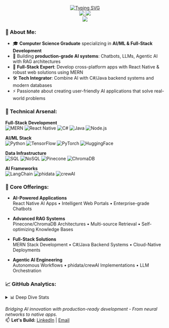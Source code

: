 <p align="center">
<a href="https://github.com/hasibwajid">
    <img src="https://readme-typing-svg.herokuapp.com?font=Georgia&duration=2000&pause=800&color=9745F5&center=true&multiline=true&width=650&height=80&lines=Hasib+Wajid;AI+%26+ML+Engineer+%7C+NLP+Expert+%7C+Full-Stack+Developer" alt="Typing SVG" />
</a>
<br/>

<a href="https://www.linkedin.com/in/hasibwajid">
    <img src="https://img.shields.io/badge/-LinkedIn-blue?style=flat-square&logo=linkedin&color=white">
</a>
<a href="mailto:haseebwajidpersonal@gmail.com">
    <img src="https://img.shields.io/badge/-Email-red?style=flat-square&logo=gmail&logoColor=white">
</a>

<br/> 

<a href="https://github.com/Hasibwajid">
    <img src="https://github-stats-alpha.vercel.app/api?username=hasibwajid&cc=22272e&width=500px&tc=9745F5&ic=fff&bc=0000">
</a>
</p>

### 🚀 About Me:
- 🎓 **Computer Science Graduate** specializing in **AI/ML & Full-Stack Development**
- 🤖 Building **production-grade AI systems**: Chatbots, LLMs, Agentic AI with RAG architectures
- 📱 **Full-Stack Expert**: Develop cross-platform apps with React Native & robust web solutions using MERN
- 🛠️ **Tech Integrator**: Combine AI with C#/Java backend systems and modern databases
- ⚡ Passionate about creating user-friendly AI applications that solve real-world problems

### 🔧 Technical Arsenal:
**Full-Stack Development**  
![MERN](https://img.shields.io/badge/-MERN-61DAFB?logo=react&logoColor=black)
![React Native](https://img.shields.io/badge/-React_Native-61DAFB?logo=react)
![C#](https://img.shields.io/badge/-C%23-239120?logo=c-sharp)
![Java](https://img.shields.io/badge/-Java-007396?logo=java)
![Node.js](https://img.shields.io/badge/-Node.js-339933?logo=node.js)

**AI/ML Stack**  
![Python](https://img.shields.io/badge/-Python-3776AB?logo=python&logoColor=white)
![TensorFlow](https://img.shields.io/badge/-TensorFlow-FF6F00?logo=tensorflow)
![PyTorch](https://img.shields.io/badge/-PyTorch-EE4C2C?logo=pytorch)
![HuggingFace](https://img.shields.io/badge/-HuggingFace-FFD21E?logo=huggingface)

**Data Infrastructure**  
![SQL](https://img.shields.io/badge/-SQL-4479A1?logo=postgresql)
![NoSQL](https://img.shields.io/badge/-NoSQL-47A248?logo=mongodb)
![Pinecone](https://img.shields.io/badge/-Pinecone-430098)
![ChromaDB](https://img.shields.io/badge/-ChromaDB-FF6C37)

**AI Frameworks**  
![LangChain](https://img.shields.io/badge/-LangChain-FF6C37)
![phidata](https://img.shields.io/badge/-phidata-6DB33F)
![crewAI](https://img.shields.io/badge/-crewAI-00599C)

### 💼 Core Offerings:
- **AI-Powered Applications**  
  React Native AI Apps • Intelligent Web Portals • Enterprise-grade Chatbots

- **Advanced RAG Systems**  
  Pinecone/ChromaDB Architectures • Multi-source Retrieval • Self-optimizing Knowledge Bases

- **Full-Stack Solutions**  
  MERN Stack Development • C#/Java Backend Systems • Cloud-Native Deployments

- **Agentic AI Engineering**  
  Autonomous Workflows • phidata/crewAI Implementations • LLM Orchestration

### 📈 GitHub Analytics:
<details>
<summary>📊 Deep Dive Stats</summary>
<br>

![](http://github-profile-summary-cards.vercel.app/api/cards/profile-details?username=hasibwajid&theme=aura) 

![](http://github-profile-summary-cards.vercel.app/api/cards/repos-per-language?username=hasibwajid&theme=aura) 
![](http://github-profile-summary-cards.vercel.app/api/cards/most-commit-language?username=hasibwajid&theme=aura)

</details>

*Bridging AI innovation with production-ready development - From neural networks to native apps.*  
📫 **Let's Build:** [LinkedIn](https://www.linkedin.com/in/hasibwajid) | [Email](mailto:haseebwajidpersonal@gmail.com)
